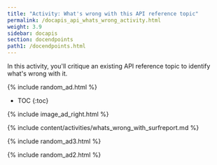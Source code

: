 ```yaml
---
title: "Activity: What's wrong with this API reference topic"
permalink: /docapis_api_whats_wrong_activity.html
weight: 3.9
sidebar: docapis
section: docendpoints
path1: /docendpoints.html
---
```


In this activity, you'll critique an existing API reference topic to identify what's wrong with it.

{% include random_ad.html %}

* TOC
{:toc}

{% include image_ad_right.html %}

{% include content/activities/whats_wrong_with_surfreport.md %}

{% include random_ad3.html %}

{% include random_ad2.html %}
